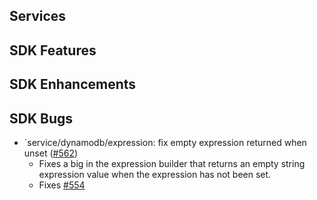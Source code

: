 Services
---

SDK Features
---

SDK Enhancements
---

SDK Bugs
---
* `service/dynamodb/expression: fix empty expression returned when unset ([#562](https://github.com/aws/aws-sdk-go-v2/pull/562))
  * Fixes a big in the expression builder that returns an empty string expression value when the expression has not been set.
  * Fixes [#554](https://github.com/aws/aws-sdk-go-v2/issues/554)
